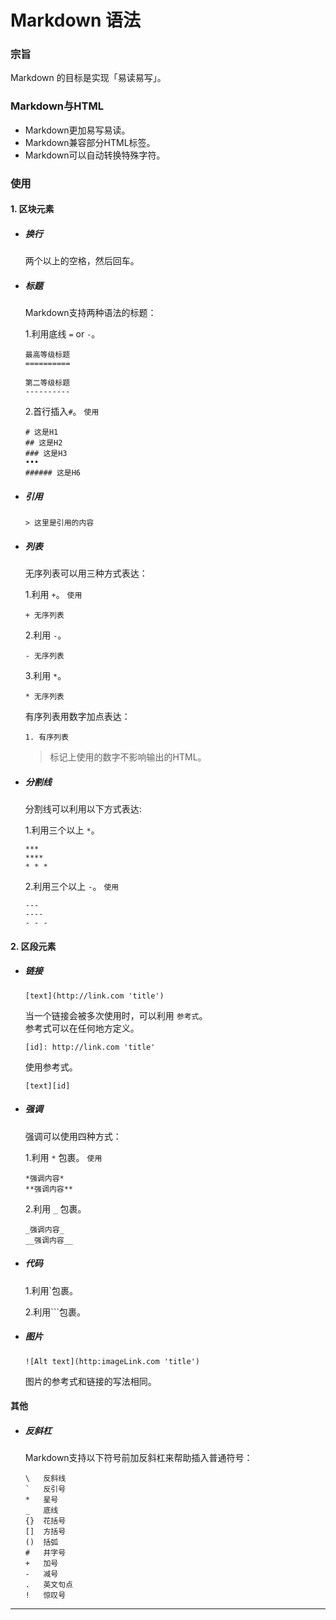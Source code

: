 # Markdown 语法

### 宗旨
Markdown 的目标是实现「易读易写」。

### Markdown与HTML
+ Markdown更加易写易读。
+ Markdown兼容部分HTML标签。
+ Markdown可以自动转换特殊字符。

### 使用

#### 1. 区块元素

+ ##### 换行
  两个以上的空格，然后回车。

+ ##### 标题
  Markdown支持两种语法的标题：  

  1.利用底线 `=` or `-`。

  ```
  最高等级标题
  ==========

  第二等级标题
  ----------
  ```

  2.首行插入`#`。  ` 使用 `

  ```
  # 这是H1
  ## 这是H2
  ### 这是H3
  •••
  ###### 这是H6
  ```
+ ##### 引用
  ```
  > 这里是引用的内容
  ```
+ ##### 列表
  无序列表可以用三种方式表达：

  1.利用 ` + `。 ` 使用 `

  ```
  + 无序列表
  ```

  2.利用 ` - `。

  ```
  - 无序列表
  ```

  3.利用 ` * `。
  ```
  * 无序列表
  ```

  有序列表用数字加点表达：

  ```
  1. 有序列表
  ```
  > 标记上使用的数字不影响输出的HTML。

+ ##### 分割线
  分割线可以利用以下方式表达:

  1.利用三个以上 ` * `。

  ```
  ***
  ****
  * * *
  ```

  2.利用三个以上 ` - `。 ` 使用 `

  ```
  ---
  ----
  - - -  
  ```

#### 2. 区段元素

+ ##### 链接

  ```
  [text](http://link.com 'title')
  ```

  当一个链接会被多次使用时，可以利用 ` 参考式 `。  
  参考式可以在任何地方定义。

  ```
  [id]: http://link.com 'title'
  ```

  使用参考式。

  ```
  [text][id]
  ```

+ ##### 强调
  强调可以使用四种方式：

  1.利用 ` * ` 包裹。 ` 使用 `

  ```
  *强调内容*
  **强调内容**
  ```

  2.利用 ` _ ` 包裹。

  ```
  _强调内容_
  __强调内容__
  ```

+ ##### 代码

  1.利用\`包裹。

  2.利用\`\`\`包裹。

+ ##### 图片

  ```
  ![Alt text](http:imageLink.com 'title')
  ```

  图片的参考式和链接的写法相同。

#### 其他

+ ##### 反斜杠
  Markdown支持以下符号前加反斜杠来帮助插入普通符号：

  ```
  \   反斜线
  `   反引号
  *   星号
  _   底线
  {}  花括号
  []  方括号
  ()  括弧
  #   井字号
  +   加号
  -   减号
  .   英文句点
  !   惊叹号
  ```


---

